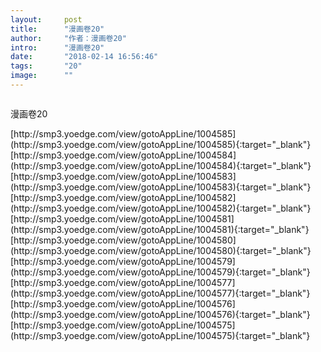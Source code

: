 ```yaml
---
layout:     post
title:      "漫画卷20"
author:     "作者：漫画卷20"
intro:      "漫画卷20"
date:       "2018-02-14 16:56:46"
tags:       "20"
image:      ""
---
```

<div style="text-align: center">
<p><img src=""/></p>
</div>
<p class="post-meta">
<span>漫画卷20</span>
</p>
[http://smp3.yoedge.com/view/gotoAppLine/1004585](http://smp3.yoedge.com/view/gotoAppLine/1004585){:target="_blank"}
[http://smp3.yoedge.com/view/gotoAppLine/1004584](http://smp3.yoedge.com/view/gotoAppLine/1004584){:target="_blank"}
[http://smp3.yoedge.com/view/gotoAppLine/1004583](http://smp3.yoedge.com/view/gotoAppLine/1004583){:target="_blank"}
[http://smp3.yoedge.com/view/gotoAppLine/1004582](http://smp3.yoedge.com/view/gotoAppLine/1004582){:target="_blank"}
[http://smp3.yoedge.com/view/gotoAppLine/1004581](http://smp3.yoedge.com/view/gotoAppLine/1004581){:target="_blank"}
[http://smp3.yoedge.com/view/gotoAppLine/1004580](http://smp3.yoedge.com/view/gotoAppLine/1004580){:target="_blank"}
[http://smp3.yoedge.com/view/gotoAppLine/1004579](http://smp3.yoedge.com/view/gotoAppLine/1004579){:target="_blank"}
[http://smp3.yoedge.com/view/gotoAppLine/1004577](http://smp3.yoedge.com/view/gotoAppLine/1004577){:target="_blank"}
[http://smp3.yoedge.com/view/gotoAppLine/1004576](http://smp3.yoedge.com/view/gotoAppLine/1004576){:target="_blank"}
[http://smp3.yoedge.com/view/gotoAppLine/1004575](http://smp3.yoedge.com/view/gotoAppLine/1004575){:target="_blank"}


